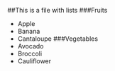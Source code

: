 ##This is a file with lists
###Fruits
* Apple
* Banana
* Cantaloupe
###Vegetables
* Avocado
* Broccoli
* Cauliflower
